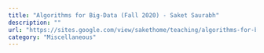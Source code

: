 ```yaml
---
title: "Algorithms for Big-Data (Fall 2020) - Saket Saurabh"
description: ""
url: "https://sites.google.com/view/sakethome/teaching/algorithms-for-big-data-fall-2020"
category: "Miscellaneous"
---
```

